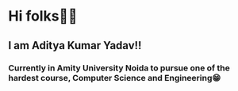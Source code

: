 # Hi folks👋🏻
## I am Aditya Kumar Yadav!!
### Currently in Amity University Noida to pursue one of the hardest course, Computer Science and Engineering😁
